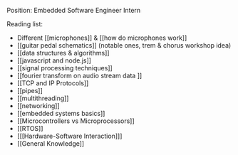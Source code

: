 Position: Embedded Software Engineer Intern

Reading list: 

- Different [[microphones]] & [[how do microphones work]]
- [[guitar pedal schematics]] (notable ones, trem & chorus workshop idea)
- [[data structures & algorithms]]
- [[javascript and node.js]]
- [[signal processing techniques]]
- [[fourier transform on audio stream data ]]
- [[TCP and IP Protocols]]
- [[pipes]]
- [[multithreading]]
- [[networking]]
- [[embedded systems basics]]
- [[Microcontrollers vs Microprocessors]]
- [[RTOS]]
- [[[Hardware-Software Interaction]]] 
- [[General Knowledge]]